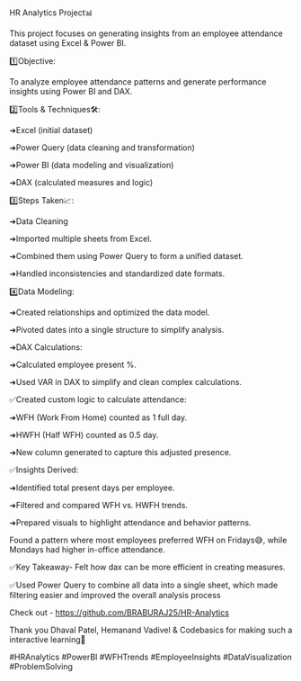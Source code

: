 HR Analytics Project📊



This project focuses on generating insights from an employee attendance dataset using Excel & Power BI.



1️⃣Objective:

To analyze employee attendance patterns and generate performance insights using Power BI and DAX.



2️⃣Tools & Techniques🛠:



➜Excel (initial dataset)

➜Power Query (data cleaning and transformation)

➜Power BI (data modeling and visualization)

➜DAX (calculated measures and logic)



3️⃣Steps Taken📈:



➜Data Cleaning

➜Imported multiple sheets from Excel.

➜Combined them using Power Query to form a unified dataset.

➜Handled inconsistencies and standardized date formats.



4️⃣Data Modeling:



➜Created relationships and optimized the data model.

➜Pivoted dates into a single structure to simplify analysis.

➜DAX Calculations:

➜Calculated employee present %.

➜Used VAR in DAX to simplify and clean complex calculations.



✅Created custom logic to calculate attendance:



➜WFH (Work From Home) counted as 1 full day.

➜HWFH (Half WFH) counted as 0.5 day.

➜New column generated to capture this adjusted presence.



✅Insights Derived:



➜Identified total present days per employee.

➜Filtered and compared WFH vs. HWFH trends.

➜Prepared visuals to highlight attendance and behavior patterns.



Found a pattern where most employees preferred WFH on Fridays😅, while Mondays had higher in-office attendance.



✅Key Takeaway- Felt how dax can be more efficient in creating measures.

✅Used Power Query to combine all data into a single sheet, which made filtering easier and improved the overall analysis process 



Check out - https://github.com/BRABURAJ25/HR-Analytics 



Thank you Dhaval Patel, Hemanand Vadivel & Codebasics for making such a interactive learning🙌



#HRAnalytics #PowerBI #WFHTrends #EmployeeInsights #DataVisualization #ProblemSolving

